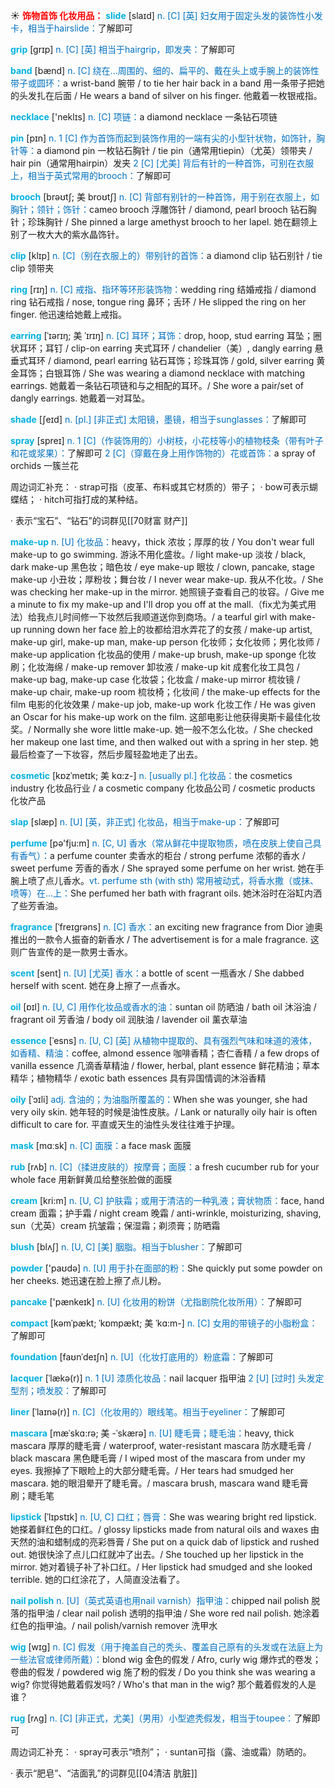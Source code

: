 ☀ <font color="red">**饰物首饰 化妆用品：**</font>
<font color="sky blue">**slide**</font> [slaɪd] 
<font color="#0070c0">n. [C] [英] 妇女用于固定头发的装饰性小发卡，相当于hairslide：</font>了解即可
           
<font color="sky blue">**grip**</font> [grɪp] 
<font color="#0070c0">n. [C] [英] 相当于hairgrip，即发夹：</font>了解即可

<font color="sky blue">**band**</font> [bænd] 
<font color="#0070c0">n. [C] 绕在…周围的、细的、扁平的、戴在头上或手腕上的装饰性带子或圆环：</font>a wrist-band 腕带 / to tie her hair back in a band 用一条带子把她的头发扎在后面 / He wears a band of silver on his finger. 他戴着一枚银戒指。

<font color="sky blue">**necklace**</font> ['neklɪs] 
<font color="#0070c0">n. [C] 项链：</font>a diamond necklace 一条钻石项链

<font color="sky blue">**pin**</font> [pɪn] 
<font color="#0070c0">n. 1 [C] 作为首饰而起到装饰作用的一端有尖的小型针状物，如饰针，胸针等：</font>a diamond pin 一枚钻石胸针 / tie pin（通常用tiepin）（尤英）领带夹 / hair pin（通常用hairpin）发夹 <font color="#0070c0">2 [C] [尤美] 背后有针的一种首饰，可别在衣服上，相当于英式常用的brooch：</font>了解即可
           
<font color="sky blue">**brooch**</font> [brəʊtʃ; 美 broʊtʃ]
<font color="#0070c0">n. [C] 背部有别针的一种首饰，用于别在衣服上，如胸针；领针；饰针：</font>cameo brooch 浮雕饰针 / diamond, pearl brooch 钻石胸针；珍珠胸针 / She pinned a large amethyst brooch to her lapel. 她在翻领上别了一枚大大的紫水晶饰针。           

<font color="sky blue">**clip**</font> [klɪp]
<font color="#0070c0">n. [C]（别在衣服上的）带别针的首饰：</font>a diamond clip 钻石别针 / tie clip 领带夹

<font color="sky blue">**ring**</font> [rɪŋ] 
<font color="#0070c0">n. [C] 戒指、指环等环形装饰物：</font>wedding ring 结婚戒指 / diamond ring 钻石戒指 / nose, tongue ring 鼻环；舌环 / He slipped the ring on her finger. 他迅速给她戴上戒指。
           
<font color="sky blue">**earring**</font> [ˈɪərɪŋ; 美 ˈɪrɪŋ]
<font color="#0070c0">n. [C] 耳环；耳饰：</font>drop, hoop, stud earring 耳坠；圈状耳环；耳钉 / clip-on earring 夹式耳环 / chandelier（美）, dangly earring 悬垂式耳环 / diamond, pearl earring 钻石耳饰；珍珠耳饰 / gold, silver earring 黄金耳饰；白银耳饰 / She was wearing a diamond necklace with matching earrings. 她戴着一条钻石项链和与之相配的耳环。/ She wore a pair/set of dangly earrings. 她戴着一对耳坠。

<font color="sky blue">**shade**</font> [ʃeɪd] 
<font color="#0070c0">n. [pl.] [非正式] 太阳镜，墨镜，相当于sunglasses：</font>了解即可

<font color="sky blue">**spray**</font> [spreɪ] 
<font color="#0070c0">n. 1 [C]（作装饰用的）小树枝，小花枝等小的植物枝条（带有叶子和花或浆果）：</font>了解即可 <font color="#0070c0">2 [C]（穿戴在身上用作饰物的）花或首饰：</font>a spray of orchids 一簇兰花

周边词汇补充：
· strap可指（皮革、布料或其它材质的）带子；
· bow可表示蝴蝶结；
· hitch可指打成的某种结。

· 表示“宝石”、“钻石”的词群见[[70财富 财产]]
           
<font color="sky blue">**make-up**</font>
<font color="#0070c0">n. [U] 化妆品：</font>heavy，thick 浓妆；厚厚的妆 / You don't wear full make-up to go swimming. 游泳不用化盛妆。/ light make-up 淡妆 / black, dark make-up 黑色妆；暗色妆 / eye make-up 眼妆 / clown, pancake, stage make-up 小丑妆；厚粉妆；舞台妆 / I never wear make-up. 我从不化妆。/ She was checking her make-up in the mirror. 她照镜子查看自己的妆容。/ Give me a minute to fix my make-up and I'll drop you off at the mall.（fix尤为美式用法）给我点儿时间修一下妆然后我顺道送你到商场。/ a tearful girl with make-up running down her face 脸上的妆都给泪水弄花了的女孩 / make-up artist, make-up girl, make-up man, make-up person 化妆师；女化妆师；男化妆师 / make-up application 化妆品的使用 / make-up brush, make-up sponge 化妆刷；化妆海绵 / make-up remover 卸妆液 / make-up kit 成套化妆工具包 / make-up bag, make-up case 化妆袋；化妆盒 / make-up mirror 梳妆镜 / make-up chair, make-up room 梳妆椅；化妆间 / the make-up effects for the film 电影的化妆效果 / make-up job, make-up work 化妆工作 / He was given an Oscar for his make-up work on the film. 这部电影让他获得奥斯卡最佳化妆奖。/ Normally she wore little make-up. 她一般不怎么化妆。/ She checked her makeup one last time, and then walked out with a spring in her step. 她最后检查了一下妆容，然后步履轻盈地走了出去。
                      
<font color="sky blue">**cosmetic**</font> [kɒzˈmetɪk; 美 kɑ:z-]
<font color="#0070c0">n. [usually pl.] 化妆品：</font>the cosmetics industry 化妆品行业 / a cosmetic company 化妆品公司 / cosmetic products 化妆产品

<font color="sky blue">**slap**</font> [slæp]
<font color="#0070c0">n. [U] [英，非正式] 化妆品，相当于make-up：</font>了解即可

<font color="sky blue">**perfume**</font> [pə'fju:m] 
<font color="#0070c0">n. [C, U] 香水（常从鲜花中提取物质，喷在皮肤上使自己具有香气）：</font>a perfume counter 卖香水的柜台 / strong perfume 浓郁的香水 / sweet perfume 芳香的香水 / She sprayed some perfume on her wrist. 她在手腕上喷了点儿香水。<font color="#0070c0">vt. perfume sth (with sth) 常用被动式，将香水撒（或抹、喷等）在…上：</font>She perfumed her bath with fragrant oils. 她沐浴时在浴缸内洒了些芳香油。
           
<font color="sky blue">**fragrance**</font> [ˈfreɪgrəns]
<font color="#0070c0">n. [C] 香水：</font>an exciting new fragrance from Dior 迪奥推出的一款令人振奋的新香水 / The advertisement is for a male fragrance. 这则广告宣传的是一款男士香水。
           
<font color="sky blue">**scent**</font> [sent]
<font color="#0070c0">n. [U] [尤英] 香水：</font>a bottle of scent 一瓶香水 / She dabbed herself with scent. 她在身上擦了一点香水。

<font color="sky blue">**oil**</font> [ɒɪl] 
<font color="#0070c0">n. [U, C] 用作化妆品或香水的油：</font>suntan oil 防晒油 / bath oil 沐浴油 / fragrant oil 芳香油 / body oil 润肤油 / lavender oil 薰衣草油
           
<font color="sky blue">**essence**</font> [ˈesns]
<font color="#0070c0">n. [U, C] [英] 从植物中提取的、具有强烈气味和味道的液体，如香精、精油：</font>coffee, almond essence 咖啡香精；杏仁香精 / a few drops of vanilla essence 几滴香草精油 / flower, herbal, plant essence 鲜花精油；草本精华；植物精华 / exotic bath essences 具有异国情调的沐浴香精
           
<font color="sky blue">**oily**</font> [ˈɔɪli]
<font color="#0070c0">adj. 含油的；为油脂所覆盖的：</font>When she was younger, she had very oily skin. 她年轻的时候是油性皮肤。/ Lank or naturally oily hair is often difficult to care for. 平直或天生的油性头发往往难于护理。

<font color="sky blue">**mask**</font> [mɑːsk] 
<font color="#0070c0">n. [C] 面膜：</font>a face mask 面膜
           
<font color="sky blue">**rub**</font> [rʌb]
<font color="#0070c0">n. [C]（揉进皮肤的）按摩膏；面膜：</font>a fresh cucumber rub for your whole face 用新鲜黄瓜给整张脸做的面膜

<font color="sky blue">**cream**</font> [kri:m] 
<font color="#0070c0">n. [U, C] 护肤霜；或用于清洁的一种乳液；膏状物质：</font>face, hand cream 面霜；护手霜 / night cream 晚霜 / anti-wrinkle, moisturizing, shaving, sun（尤英）cream 抗皱霜；保湿霜；剃须膏；防晒霜
           
<font color="sky blue">**blush**</font> [blʌʃ]
<font color="#0070c0">n. [U, C] [美] 胭脂。相当于blusher：</font>了解即可

<font color="sky blue">**powder**</font> ['paʊdə] 
<font color="#0070c0">n. [U] 用于扑在面部的粉：</font>She quickly put some powder on her cheeks. 她迅速在脸上擦了点儿粉。

<font color="sky blue">**pancake**</font> ['pænkeɪk] 
<font color="#0070c0">n. [U] 化妆用的粉饼（尤指剧院化妆所用）：</font>了解即可
           
<font color="sky blue">**compact**</font> [kəmˈpækt; ˈkɒmpækt; 美 ˈkɑ:m-]
<font color="#0070c0">n. [C] 女用的带镜子的小脂粉盒：</font>了解即可
           
<font color="sky blue">**foundation**</font> [faʊnˈdeɪʃn]
<font color="#0070c0">n. [U]（化妆打底用的）粉底霜：</font>了解即可
           
<font color="sky blue">**lacquer**</font> [ˈlækə(r)]
<font color="#0070c0">n. 1 [U] 漆质化妆品：</font>nail lacquer 指甲油 <font color="#0070c0">2 [U] [过时] 头发定型剂；喷发胶：</font>了解即可
           
<font color="sky blue">**liner**</font> [ˈlaɪnə(r)]
<font color="#0070c0">n. [C]（化妆用的）眼线笔。相当于eyeliner：</font>了解即可
               
<font color="sky blue">**mascara**</font> [mæˈskɑ:rə; 美 -ˈskærə]
<font color="#0070c0">n. [U] 睫毛膏；睫毛油：</font>heavy, thick mascara 厚厚的睫毛膏 / waterproof, water-resistant mascara 防水睫毛膏 / black mascara 黑色睫毛膏 / I wiped most of the mascara from under my eyes. 我擦掉了下眼睑上的大部分睫毛膏。/ Her tears had smudged her mascara. 她的眼泪晕开了睫毛膏。/ mascara brush, mascara wand 睫毛膏刷；睫毛笔

<font color="sky blue">**lipstick**</font> [ˈlɪpstɪk]
<font color="#0070c0">n. [U, C] 口红；唇膏：</font>She was wearing bright red lipstick. 她搽着鲜红色的口红。/ glossy lipsticks made from natural oils and waxes 由天然的油和蜡制成的亮彩唇膏 / She put on a quick dab of lipstick and rushed out. 她很快涂了点儿口红就冲了出去。/ She touched up her lipstick in the mirror. 她对着镜子补了补口红。/ Her lipstick had smudged and she looked terrible. 她的口红涂花了，人简直没法看了。
           
<font color="sky blue">**nail polish**</font>
<font color="#0070c0">n. [U]（英式英语也用nail varnish）指甲油：</font>chipped nail polish 脱落的指甲油 / clear nail polish 透明的指甲油 / She wore red nail polish. 她涂着红色的指甲油。/ nail polish/varnish remover 洗甲水

<font color="sky blue">**wig**</font> [wɪg]
<font color="#0070c0">n. [C] 假发（用于掩盖自己的秃头、覆盖自己原有的头发或在法庭上为一些法官或律师所戴）：</font>blond wig 金色的假发 / Afro, curly wig 爆炸式的卷发；卷曲的假发 / powdered wig 施了粉的假发 / Do you think she was wearing a wig? 你觉得她戴着假发吗? / Who's that man in the wig? 那个戴着假发的人是谁？

<font color="sky blue">**rug**</font> [rʌg]
<font color="#0070c0">n. [C] [非正式，尤美]（男用）小型遮秃假发，相当于toupee：</font>了解即可

周边词汇补充：
· spray可表示“喷剂”；
· suntan可指（露、油或霜）防晒的。

· 表示“肥皂”、“洁面乳”的词群见[[04清洁 肮脏]]

